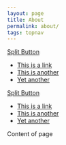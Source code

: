 ```yaml
---
layout: page
title: About
permalink: about/
tags: topnav
---
```


<a href="#" class="button split">Split Button <span data-dropdown="drop"></span></a><br>
<ul id="drop" class="f-dropdown" data-dropdown-content>
  <li><a href="#">This is a link</a></li>
  <li><a href="#">This is another</a></li>
  <li><a href="#">Yet another</a></li>
</ul>

<a href="#" class="[tiny small medium large] [secondary alert success] [radius round] button split">Split Button <span data-dropdown="drop"></span></a><br>
<ul id="drop" class="f-dropdown" data-dropdown-content>
  <li><a href="#">This is a link</a></li>
  <li><a href="#">This is another</a></li>
  <li><a href="#">Yet another</a></li>
</ul>

Content of page